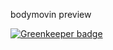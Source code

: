 bodymovin preview

[![Greenkeeper badge](https://badges.greenkeeper.io/mpppk/ae-web-preview.svg)](https://greenkeeper.io/)